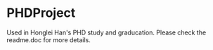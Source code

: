 # PHDProject

Used in Honglei Han's PHD study and graducation.
Please check the readme.doc for more details.